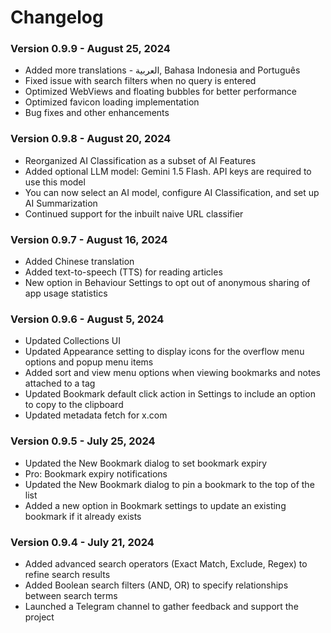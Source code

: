 # Changelog
### Version 0.9.9 - August 25, 2024
- Added more translations - العربية, Bahasa Indonesia and Português
- Fixed issue with search filters when no query is entered
- Optimized WebViews and floating bubbles for better performance
- Optimized favicon loading implementation
- Bug fixes and other enhancements
### Version 0.9.8 - August 20, 2024
- Reorganized AI Classification as a subset of AI Features
- Added optional LLM model: Gemini 1.5 Flash. API keys are required to use this model
- You can now select an AI model, configure AI Classification, and set up AI Summarization
- Continued support for the inbuilt naive URL classifier
### Version 0.9.7 - August 16, 2024
- Added Chinese translation
- Added text-to-speech (TTS) for reading articles
- New option in Behaviour Settings to opt out of anonymous sharing of app usage statistics
### Version 0.9.6 - August 5, 2024
- Updated Collections UI
- Updated Appearance setting to display icons for the overflow menu options and popup menu items
- Added sort and view menu options when viewing bookmarks and notes attached to a tag
- Updated Bookmark default click action in Settings to include an option to copy to the clipboard
- Updated metadata fetch for x.com
### Version 0.9.5 - July 25, 2024
- Updated the New Bookmark dialog to set bookmark expiry
- Pro: Bookmark expiry notifications
- Updated the New Bookmark dialog to pin a bookmark to the top of the list
- Added a new option in Bookmark settings to update an existing bookmark if it already exists
### Version 0.9.4 - July 21, 2024
- Added advanced search operators (Exact Match, Exclude, Regex) to refine search results
- Added Boolean search filters (AND, OR) to specify relationships between search terms
- Launched a Telegram channel to gather feedback and support the project
